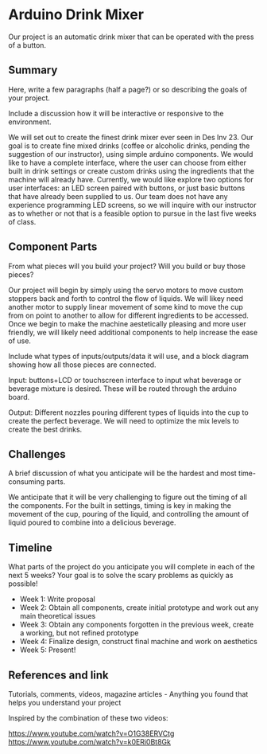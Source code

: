 # Arduino Drink Mixer

Our project is an automatic drink mixer that can be operated with the press of a button.

## Summary

Here, write a few paragraphs (half a page?) or so describing the goals of your project. 

Include a discussion how it will be interactive or responsive to the environment.

We will set out to create the finest drink mixer ever seen in Des Inv 23. Our goal is to create fine mixed drinks (coffee or alcoholic drinks, pending the suggestion of our instructor), using simple arduino components. We would like to have a complete interface, where the user can choose from either built in drink settings or create custom drinks using the ingredients that the machine will already have. Currently, we would like explore two options for user interfaces: an LED screen paired with buttons, or just basic buttons that have already been supplied to us. Our team does not have any experience programming LED screens, so we will inquire with our instructor as to whether or not that is a feasible option to pursue in the last five weeks of class. 

## Component Parts

From what pieces will you build your project? Will you build or buy those pieces?

Our project will begin by simply using the servo motors to move custom stoppers back and forth to control the flow of liquids. We will likey need another motor to supply linear movement of some kind to move the cup from on point to another to allow for different ingredients to be accessed. Once we begin to make the machine aestetically pleasing and more user friendly, we will likely need additional components to help increase the ease of use.

Include what types of inputs/outputs/data it will use, and a block diagram showing how all those pieces are connected.

Input: buttons+LCD or touchscreen interface to input what beverage or beverage mixture is desired. These will be routed through the arduino board.

Output: Different nozzles pouring different types of liquids into the cup to create the perfect beverage. We will need to optimize the mix levels to create the best drinks.

## Challenges

A brief discussion of what you anticipate will be the hardest and most time-consuming parts.

We anticipate that it will be very challenging to figure out the timing of all the components. For the built in settings, timing is key in making the movement of the cup, pouring of the liquid, and controlling the amount of liquid poured to combine into a delicious beverage. 

## Timeline

What parts of the project do you anticipate you will complete in each of the next 5 weeks? Your goal is to solve the scary problems as quickly as possible! 

- Week 1: Write proposal
- Week 2: Obtain all components, create initial prototype and work out any main theoretical issues
- Week 3: Obtain any components forgotten in the previous week, create a working, but not refined prototype
- Week 4: Finalize design, construct final machine and work on aesthetics
- Week 5: Present!

## References and link

Tutorials, comments, videos, magazine articles - Anything you found that helps you understand your project 

Inspired by the combination of these two videos:

https://www.youtube.com/watch?v=O1G38ERVCtg
https://www.youtube.com/watch?v=k0ERi0Bt8Gk
